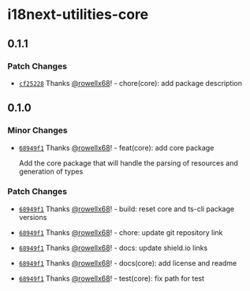 # i18next-utilities-core

## 0.1.1

### Patch Changes

- [`cf25228`](https://github.com/rowellx68/i18next-utilities/commit/cf252281c77b2676aed1492510639f0ba85b05c4) Thanks [@rowellx68](https://github.com/rowellx68)! - chore(core): add package description

## 0.1.0

### Minor Changes

- [`68949f1`](https://github.com/rowellx68/i18next-utilities/commit/68949f135e4446b0062fcb38f23acb99f1e46b97) Thanks [@rowellx68](https://github.com/rowellx68)! - feat(core): add core package

  Add the core package that will handle the parsing of resources and generation of types

### Patch Changes

- [`68949f1`](https://github.com/rowellx68/i18next-utilities/commit/68949f135e4446b0062fcb38f23acb99f1e46b97) Thanks [@rowellx68](https://github.com/rowellx68)! - build: reset core and ts-cli package versions

- [`68949f1`](https://github.com/rowellx68/i18next-utilities/commit/68949f135e4446b0062fcb38f23acb99f1e46b97) Thanks [@rowellx68](https://github.com/rowellx68)! - chore: update git repository link

- [`68949f1`](https://github.com/rowellx68/i18next-utilities/commit/68949f135e4446b0062fcb38f23acb99f1e46b97) Thanks [@rowellx68](https://github.com/rowellx68)! - docs: update shield.io links

- [`68949f1`](https://github.com/rowellx68/i18next-utilities/commit/68949f135e4446b0062fcb38f23acb99f1e46b97) Thanks [@rowellx68](https://github.com/rowellx68)! - docs(core): add license and readme

- [`68949f1`](https://github.com/rowellx68/i18next-utilities/commit/68949f135e4446b0062fcb38f23acb99f1e46b97) Thanks [@rowellx68](https://github.com/rowellx68)! - test(core): fix path for test
